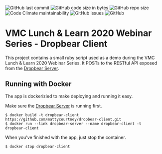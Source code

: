 ![GitHub last commit](https://img.shields.io/github/last-commit/mattycourtney/dropbear-client)
![GitHub code size in bytes](https://img.shields.io/github/languages/code-size/mattycourtney/dropbear-client)
![GitHub repo size](https://img.shields.io/github/repo-size/mattycourtney/dropbear-client)
![Code Climate maintainability](https://img.shields.io/codeclimate/maintainability/mattycourtney/dropbear-client?label=code%20quality)
![GitHub issues](https://img.shields.io/github/issues-raw/mattycourtney/dropbear-client)
![GitHub](https://img.shields.io/github/license/mattycourtney/dropbear-client)

# VMC Lunch & Learn 2020 Webinar Series - Dropbear Client

This project contains a small ruby script used as a demo during the VMC Lunch & Learn 2020 Webinar Series. It POSTs to the RESTful API exposed from the [Dropbear Server](https://github.com/mattycourtney/dropbear-server).

## Running with Docker

The app is dockerizied to make deploying and running it easy.

Make sure the [Dropbear Server](https://github.com/mattycourtney/dropbear-server) is running first.

    $ docker build -t dropbear-client https://github.com/mattycourtney/dropbear-client.git
    $ docker run --link dropbear-server --name dropbear-client -t dropbear-client

When you've finished with the app, just stop the container.

    $ docker stop dropbear-client
